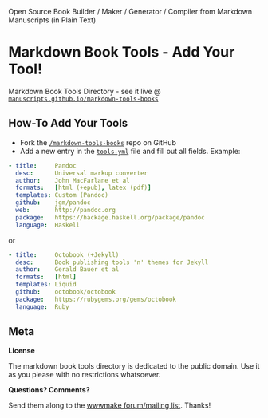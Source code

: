 
Open Source Book Builder / Maker / Generator / Compiler from Markdown Manuscripts (in Plain Text) 

# Markdown Book Tools - Add Your Tool!

Markdown Book Tools Directory - see it live @ [`manuscripts.github.io/markdown-tools-books`](http://manuscripts.github.io/markdown-tools-books)


## How-To Add Your Tools

* Fork the [`/markdown-tools-books`](https://github.com/manuscripts/markdown-tools-books) repo on GitHub
* Add a new entry in the [`tools.yml`](https://github.com/manuscripts/markdown-tools-books/blob/master/tools.yml) file and fill out all fields.
  Example:

``` yaml
- title:     Pandoc
  desc:      Universal markup converter
  author:    John MacFarlane et al
  formats:   [html (+epub), latex (pdf)]
  templates: Custom (Pandoc)
  github:    jgm/pandoc
  web:       http://pandoc.org
  package:   https://hackage.haskell.org/package/pandoc
  language:  Haskell
```  

or

``` yaml
- title:     Octobook (+Jekyll)
  desc:      Book publishing tools 'n' themes for Jekyll
  author:    Gerald Bauer et al
  formats:   [html]
  templates: Liquid
  github:    octobook/octobook
  package:   https://rubygems.org/gems/octobook
  language:  Ruby
```

## Meta

**License**

The markdown book tools directory is dedicated to the public domain.
Use it as you please with no restrictions whatsoever.

**Questions? Comments?**

Send them along to the [wwwmake forum/mailing list](http://groups.google.com/group/wwwmake). Thanks!
